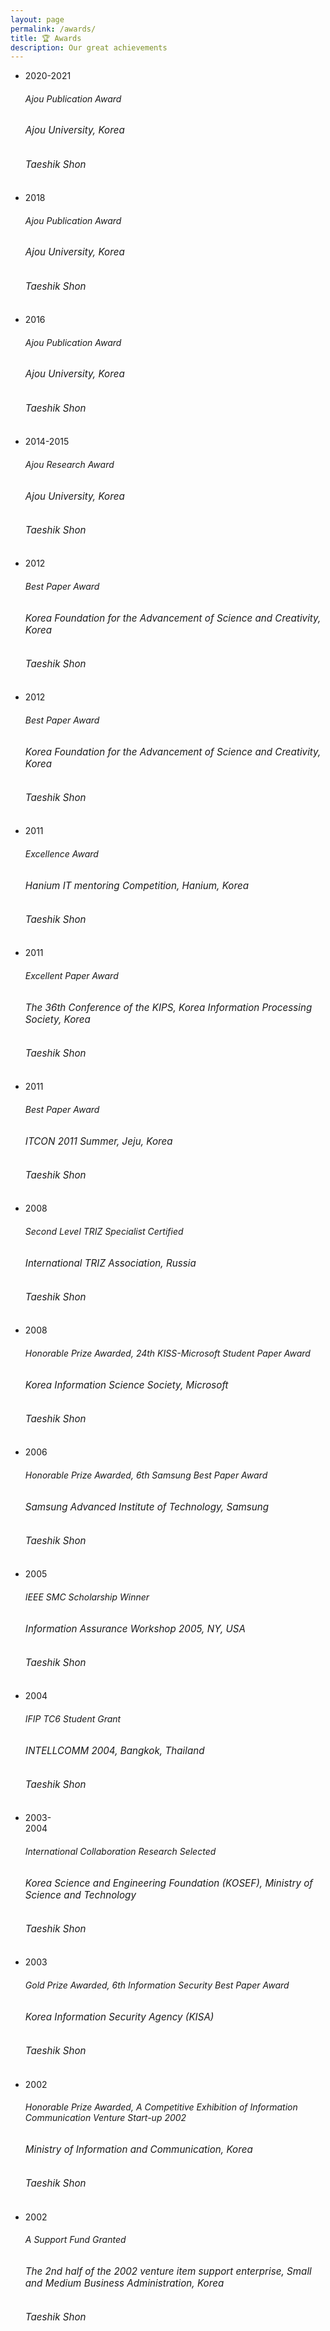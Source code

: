```yaml
---
layout: page
permalink: /awards/
title: 🏆 Awards
description: Our great achievements
---
```

<div class="cv">
<div class="card mt-3 p-3">
    <ul class="card-text font-weight-light list-group list-group-flush">
        <li class="list-group-item">
            <div class="row">
                <div class="col-xs-2 cl-sm-2 col-md-2 text-center" style="width: 75px;">
                    <span class="badge font-weight-bold primary-color-dark text-uppercase align-middle" style="min-width: 75px;">
                        2020-2021
                    </span>
                </div>
                <div class="col-xs-10 cl-sm-10 col-md-10 mt-2 mt-md-0">
                    <h6 class="title font-weight-bold ml-1 ml-md-4">
                        Ajou Publication Award
                    </h6>
                    <h6 class="ml-1 ml-md-4" style="font-size: 0.95rem;">Ajou University, Korea</h6>
                    <h6 class="ml-1 ml-md-4" style="font-size: 0.95rem; font-style: italic;">Taeshik Shon</h6>
                </div>
            </div>
        </li>
        <li class="list-group-item">
            <div class="row">
                <div class="col-xs-2 cl-sm-2 col-md-2 text-center" style="width: 75px;">
                    <span class="badge font-weight-bold primary-color-dark text-uppercase align-middle" style="min-width: 75px;">
                        2018
                    </span>
                </div>
                <div class="col-xs-10 cl-sm-10 col-md-10 mt-2 mt-md-0">
                    <h6 class="title font-weight-bold ml-1 ml-md-4">
                        Ajou Publication Award
                    </h6>
                    <h6 class="ml-1 ml-md-4" style="font-size: 0.95rem;">Ajou University, Korea</h6>
                    <h6 class="ml-1 ml-md-4" style="font-size: 0.95rem; font-style: italic;">Taeshik Shon</h6>
                </div>
            </div>
        </li>
        <li class="list-group-item">
            <div class="row">
                <div class="col-xs-2 cl-sm-2 col-md-2 text-center" style="width: 75px;">
                    <span class="badge font-weight-bold primary-color-dark text-uppercase align-middle" style="min-width: 75px;">
                        2016
                    </span>
                </div>
                <div class="col-xs-10 cl-sm-10 col-md-10 mt-2 mt-md-0">
                    <h6 class="title font-weight-bold ml-1 ml-md-4">
                        Ajou Publication Award
                    </h6>
                    <h6 class="ml-1 ml-md-4" style="font-size: 0.95rem;">Ajou University, Korea</h6>
                    <h6 class="ml-1 ml-md-4" style="font-size: 0.95rem; font-style: italic;">Taeshik Shon</h6>
                </div>
            </div>
        </li>
        <li class="list-group-item">
            <div class="row">
                <div class="col-xs-2 cl-sm-2 col-md-2 text-center" style="width: 75px;">
                    <span class="badge font-weight-bold primary-color-dark text-uppercase align-middle" style="min-width: 75px;">
                        2014-2015
                    </span>
                </div>
                <div class="col-xs-10 cl-sm-10 col-md-10 mt-2 mt-md-0">
                    <h6 class="title font-weight-bold ml-1 ml-md-4">
                        Ajou Research Award
                    </h6>
                    <h6 class="ml-1 ml-md-4" style="font-size: 0.95rem;">Ajou University, Korea</h6>
                    <h6 class="ml-1 ml-md-4" style="font-size: 0.95rem; font-style: italic;">Taeshik Shon</h6>
                </div>
            </div>
        </li>
        <li class="list-group-item">
            <div class="row">
                <div class="col-xs-2 cl-sm-2 col-md-2 text-center" style="width: 75px;">
                    <span class="badge font-weight-bold primary-color-dark text-uppercase align-middle" style="min-width: 75px;">
                        2012
                    </span>
                </div>
                <div class="col-xs-10 cl-sm-10 col-md-10 mt-2 mt-md-0">
                    <h6 class="title font-weight-bold ml-1 ml-md-4">
                        Best Paper Award
                    </h6>
                    <h6 class="ml-1 ml-md-4" style="font-size: 0.95rem;">Korea Foundation for the Advancement of Science and Creativity, Korea</h6>
                    <h6 class="ml-1 ml-md-4" style="font-size: 0.95rem; font-style: italic;">Taeshik Shon</h6>
                </div>
            </div>
        </li>
        <li class="list-group-item">
            <div class="row">
                <div class="col-xs-2 cl-sm-2 col-md-2 text-center" style="width: 75px;">
                    <span class="badge font-weight-bold primary-color-dark text-uppercase align-middle" style="min-width: 75px;">
                        2012
                    </span>
                </div>
                <div class="col-xs-10 cl-sm-10 col-md-10 mt-2 mt-md-0">
                    <h6 class="title font-weight-bold ml-1 ml-md-4">
                        Best Paper Award
                    </h6>
                    <h6 class="ml-1 ml-md-4" style="font-size: 0.95rem;">Korea Foundation for the Advancement of Science and Creativity, Korea</h6>
                    <h6 class="ml-1 ml-md-4" style="font-size: 0.95rem; font-style: italic;">Taeshik Shon</h6>
                </div>
            </div>
        </li>
        <li class="list-group-item">
            <div class="row">
                <div class="col-xs-2 cl-sm-2 col-md-2 text-center" style="width: 75px;">
                    <span class="badge font-weight-bold primary-color-dark text-uppercase align-middle" style="min-width: 75px;">
                        2011
                    </span>
                </div>
                <div class="col-xs-10 cl-sm-10 col-md-10 mt-2 mt-md-0">
                    <h6 class="title font-weight-bold ml-1 ml-md-4">
                        Excellence Award
                    </h6>
                    <h6 class="ml-1 ml-md-4" style="font-size: 0.95rem;">Hanium IT mentoring Competition, Hanium, Korea</h6>
                    <h6 class="ml-1 ml-md-4" style="font-size: 0.95rem; font-style: italic;">Taeshik Shon</h6>
                </div>
            </div>
        </li>
        <li class="list-group-item">
            <div class="row">
                <div class="col-xs-2 cl-sm-2 col-md-2 text-center" style="width: 75px;">
                    <!-- Add the year -->
                    <span class="badge font-weight-bold primary-color-dark text-uppercase align-middle" style="min-width: 75px;">
                        2011
                    </span>
                </div>
                <div class="col-xs-10 cl-sm-10 col-md-10 mt-2 mt-md-0">
                    <h6 class="title font-weight-bold ml-1 ml-md-4">
                        Excellent Paper Award
                    </h6>
                    <h6 class="ml-1 ml-md-4" style="font-size: 0.95rem;">The 36th Conference of the KIPS, Korea Information Processing Society, Korea</h6>
                    <h6 class="ml-1 ml-md-4" style="font-size: 0.95rem; font-style: italic;">Taeshik Shon</h6>
                </div>
            </div>
        </li>
        <li class="list-group-item">
            <div class="row">
                <div class="col-xs-2 cl-sm-2 col-md-2 text-center" style="width: 75px;">
                    <!-- Add the year -->
                    <span class="badge font-weight-bold primary-color-dark text-uppercase align-middle" style="min-width: 75px;">
                        2011
                    </span>
                </div>
                <div class="col-xs-10 cl-sm-10 col-md-10 mt-2 mt-md-0">
                    <h6 class="title font-weight-bold ml-1 ml-md-4">
                        Best Paper Award
                    </h6>
                    <h6 class="ml-1 ml-md-4" style="font-size: 0.95rem;">ITCON 2011 Summer, Jeju, Korea</h6>
                    <h6 class="ml-1 ml-md-4" style="font-size: 0.95rem; font-style: italic;">Taeshik Shon</h6>
                </div>
            </div>
        </li>
        <li class="list-group-item">
            <div class="row">
                <div class="col-xs-2 cl-sm-2 col-md-2 text-center" style="width: 75px;">
                    <!-- Add the year -->
                    <span class="badge font-weight-bold primary-color-dark text-uppercase align-middle" style="min-width: 75px;">
                        2008
                    </span>
                </div>
                <div class="col-xs-10 cl-sm-10 col-md-10 mt-2 mt-md-0">
                    <h6 class="title font-weight-bold ml-1 ml-md-4">
                        Second Level TRIZ Specialist Certified
                    </h6>
                    <h6 class="ml-1 ml-md-4" style="font-size: 0.95rem;">International TRIZ Association, Russia</h6>
                    <h6 class="ml-1 ml-md-4" style="font-size: 0.95rem; font-style: italic;">Taeshik Shon</h6>
                </div>
            </div>
        </li>
        <li class="list-group-item">
            <div class="row">
                <div class="col-xs-2 cl-sm-2 col-md-2 text-center" style="width: 75px;">
                    <!-- Add the year -->
                    <span class="badge font-weight-bold primary-color-dark text-uppercase align-middle" style="min-width: 75px;">
                        2008
                    </span>
                </div>
                <div class="col-xs-10 cl-sm-10 col-md-10 mt-2 mt-md-0">
                    <h6 class="title font-weight-bold ml-1 ml-md-4">
                        Honorable Prize Awarded, 24th KISS-Microsoft Student Paper Award
                    </h6>
                    <h6 class="ml-1 ml-md-4" style="font-size: 0.95rem;">Korea Information Science Society, Microsoft</h6>
                    <h6 class="ml-1 ml-md-4" style="font-size: 0.95rem; font-style: italic;">Taeshik Shon</h6>
                </div>
            </div>
        </li>
        <li class="list-group-item">
            <div class="row">
                <div class="col-xs-2 cl-sm-2 col-md-2 text-center" style="width: 75px;">
                    <!-- Add the year -->
                    <span class="badge font-weight-bold primary-color-dark text-uppercase align-middle" style="min-width: 75px;">
                        2006
                    </span>
                </div>
                <div class="col-xs-10 cl-sm-10 col-md-10 mt-2 mt-md-0">
                    <h6 class="title font-weight-bold ml-1 ml-md-4">
                        Honorable Prize Awarded, 6th Samsung Best Paper Award
                    </h6>
                    <h6 class="ml-1 ml-md-4" style="font-size: 0.95rem;">Samsung Advanced Institute of Technology, Samsung</h6>
                    <h6 class="ml-1 ml-md-4" style="font-size: 0.95rem; font-style: italic;">Taeshik Shon</h6>
                </div>
            </div>
        </li>
        <li class="list-group-item">
            <div class="row">
                <div class="col-xs-2 cl-sm-2 col-md-2 text-center" style="width: 75px;">
                    <!-- Add the year -->
                    <span class="badge font-weight-bold primary-color-dark text-uppercase align-middle" style="min-width: 75px;">
                        2005
                    </span>
                </div>
                <div class="col-xs-10 cl-sm-10 col-md-10 mt-2 mt-md-0">
                    <h6 class="title font-weight-bold ml-1 ml-md-4">
                        IEEE SMC Scholarship Winner
                    </h6>
                    <h6 class="ml-1 ml-md-4" style="font-size: 0.95rem;">Information Assurance Workshop 2005, NY, USA</h6>
                    <h6 class="ml-1 ml-md-4" style="font-size: 0.95rem; font-style: italic;">Taeshik Shon</h6>
                </div>
            </div>
        </li>
        <li class="list-group-item">
            <div class="row">
                <div class="col-xs-2 cl-sm-2 col-md-2 text-center" style="width: 75px;">
                    <!-- Add the year -->
                    <span class="badge font-weight-bold primary-color-dark text-uppercase align-middle" style="min-width: 75px;">
                        2004
                    </span>
                </div>
                <div class="col-xs-10 cl-sm-10 col-md-10 mt-2 mt-md-0">
                    <h6 class="title font-weight-bold ml-1 ml-md-4">
                        IFIP TC6 Student Grant
                    </h6>
                    <h6 class="ml-1 ml-md-4" style="font-size: 0.95rem;">INTELLCOMM 2004, Bangkok, Thailand</h6>
                    <h6 class="ml-1 ml-md-4" style="font-size: 0.95rem; font-style: italic;">Taeshik Shon</h6>
                </div>
            </div>
        </li>
        <li class="list-group-item">
            <div class="row">
                <div class="col-xs-2 cl-sm-2 col-md-2 text-center" style="width: 75px;">
                    <!-- Add the year range -->
                    <span class="badge font-weight-bold primary-color-dark text-uppercase align-middle" style="min-width: 75px;">
                        2003-2004
                    </span>
                </div>
                <div class="col-xs-10 cl-sm-10 col-md-10 mt-2 mt-md-0">
                    <h6 class="title font-weight-bold ml-1 ml-md-4">
                        International Collaboration Research Selected
                    </h6>
                    <h6 class="ml-1 ml-md-4" style="font-size: 0.95rem;">Korea Science and Engineering Foundation (KOSEF), Ministry of Science and Technology</h6>
                    <h6 class="ml-1 ml-md-4" style="font-size: 0.95rem; font-style: italic;">Taeshik Shon</h6>
                </div>
            </div>
        </li>
        <li class="list-group-item">
            <div class="row">
                <div class="col-xs-2 cl-sm-2 col-md-2 text-center" style="width: 75px;">
                    <!-- Add the year -->
                    <span class="badge font-weight-bold primary-color-dark text-uppercase align-middle" style="min-width: 75px;">
                        2003
                    </span>
                </div>
                <div class="col-xs-10 cl-sm-10 col-md-10 mt-2 mt-md-0">
                    <h6 class="title font-weight-bold ml-1 ml-md-4">
                        Gold Prize Awarded, 6th Information Security Best Paper Award
                    </h6>
                    <h6 class="ml-1 ml-md-4" style="font-size: 0.95rem;">Korea Information Security Agency (KISA)</h6>
                    <h6 class="ml-1 ml-md-4" style="font-size: 0.95rem; font-style: italic;">Taeshik Shon</h6>
                </div>
            </div>
        </li>
        <li class="list-group-item">
            <div class="row">
                <div class="col-xs-2 cl-sm-2 col-md-2 text-center" style="width: 75px;">
                    <!-- Add the year -->
                    <span class="badge font-weight-bold primary-color-dark text-uppercase align-middle" style="min-width: 75px;">
                        2002
                    </span>
                </div>
                <div class="col-xs-10 cl-sm-10 col-md-10 mt-2 mt-md-0">
                    <h6 class="title font-weight-bold ml-1 ml-md-4">
                        Honorable Prize Awarded, A Competitive Exhibition of Information Communication Venture Start-up 2002
                    </h6>
                    <h6 class="ml-1 ml-md-4" style="font-size: 0.95rem;">Ministry of Information and Communication, Korea</h6>
                    <h6 class="ml-1 ml-md-4" style="font-size: 0.95rem; font-style: italic;">Taeshik Shon</h6>
                </div>
            </div>
        </li>
        <li class="list-group-item">
            <div class="row">
                <div class="col-xs-2 cl-sm-2 col-md-2 text-center" style="width: 75px;">
                    <span class="badge font-weight-bold primary-color-dark text-uppercase align-middle" style="min-width: 75px;">
                        2002
                    </span>
                </div>
                <div class="col-xs-10 cl-sm-10 col-md-10 mt-2 mt-md-0">
                    <h6 class="title font-weight-bold ml-1 ml-md-4">
                        A Support Fund Granted
                    </h6>
                    <h6 class="ml-1 ml-md-4" style="font-size: 0.95rem;">The 2nd half of the 2002 venture item support enterprise, Small and Medium Business Administration, Korea</h6>
                    <h6 class="ml-1 ml-md-4" style="font-size: 0.95rem; font-style: italic;">Taeshik Shon</h6>
                </div>
            </div>
        </li>
    </ul>
</div>
</div>
